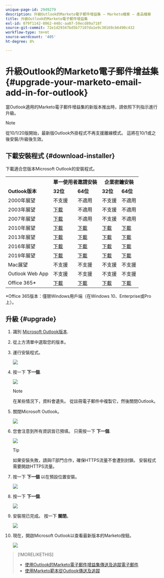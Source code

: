 ```yaml
---
unique-page-id: 2949279
description: 升級Outlook的Marketo電子郵件增益集 — Marketo檔案 — 產品檔案
title: 升級Outlook的Marketo電子郵件增益集
exl-id: 079f1142-8062-448c-aa07-59ecd89a718f
source-git-commit: 72e1d29347bd5b77107da1e9c30169cb6490c432
workflow-type: tm+mt
source-wordcount: '405'
ht-degree: 8%

---
```


# 升級Outlook的Marketo電子郵件增益集 {#upgrade-your-marketo-email-add-in-for-outlook}

當Outlook適用的Marketo電子郵件增益集的新版本推出時，請依照下列指示進行升級。

>[!NOTE]
>
>從10/1/20版開始，最新版Outlook外掛程式不再支援離線模式。 這將在10/1或之後安裝/升級後生效。

## 下載安裝程式 {#download-installer}

下載適合您版本Microsoft Outlook的安裝程式。

<table> 
 <colgroup> 
  <col> 
  <col> 
  <col> 
  <col> 
  <col> 
 </colgroup> 
 <tbody> 
  <tr> 
   <th><br></th> 
   <th colspan="2">單一使用者邀請安裝</th> 
   <th colspan="2">企業密鑰安裝</th> 
  </tr> 
  <tr> 
   <td><strong>Outlook版本</strong></td> 
   <td><strong>32位</strong></td> 
   <td><strong>64位</strong></td> 
   <td><strong>32位</strong></td> 
   <td><strong>64位</strong></td> 
  </tr> 
  <tr> 
   <td>2000年展望</td> 
   <td>不支援</td> 
   <td>不適用</td> 
   <td>不支援</td> 
   <td>不適用</td> 
  </tr> 
  <tr> 
   <td>2003年展望</td> 
   <td><a href="https://munchkin.marketo.net/MarketoAddInSetup32.msi" rel="nofollow">下載</a></td> 
   <td>不適用</td> 
   <td>不支援</td> 
   <td>不適用</td> 
  </tr> 
  <tr> 
   <td>2007年展望</td> 
   <td><a href="https://munchkin.marketo.net/MarketoAddInSetup32.msi" rel="nofollow">下載</a></td> 
   <td>不適用</td> 
   <td>不支援</td> 
   <td>不適用</td> 
  </tr> 
  <tr> 
   <td>2010年展望</td> 
   <td><a href="https://munchkin.marketo.net/MarketoAddInSetup32.msi" rel="nofollow">下載</a></td> 
   <td><a href="https://munchkin.marketo.net/MarketoAddInSetup64.msi" rel="nofollow">下載</a></td> 
   <td><a href="https://munchkin.marketo.net/MarketoAddInSetup32.msi" rel="nofollow">下載</a></td> 
   <td><a href="https://munchkin.marketo.net/MarketoAddInSetup64.msi" rel="nofollow">下載</a></td> 
  </tr> 
  <tr> 
   <td>2013年展望</td> 
   <td><a href="https://munchkin.marketo.net/MarketoAddInSetup32.msi" rel="nofollow">下載</a></td> 
   <td><a href="https://munchkin.marketo.net/MarketoAddInSetup64.msi" rel="nofollow">下載</a></td> 
   <td><a href="https://munchkin.marketo.net/MarketoAddInSetup32.msi" rel="nofollow">下載</a></td> 
   <td><a href="https://munchkin.marketo.net/MarketoAddInSetup64.msi" rel="nofollow">下載</a></td> 
  </tr> 
  <tr> 
   <td>2016年展望</td> 
   <td><a href="https://munchkin.marketo.net/MarketoAddInSetup32.msi" rel="nofollow">下載</a></td> 
   <td><a href="https://munchkin.marketo.net/MarketoAddInSetup64.msi" rel="nofollow">下載</a></td> 
   <td><a href="https://munchkin.marketo.net/MarketoAddInSetup32.msi" rel="nofollow">下載</a></td> 
   <td><a href="https://munchkin.marketo.net/MarketoAddInSetup64.msi" rel="nofollow">下載</a></td> 
  </tr> 
  <tr> 
   <td colspan="1">2019年展望</td> 
   <td colspan="1"><a href="https://munchkin.marketo.net/MarketoAddInSetup32.msi" rel="nofollow">下載</a></td> 
   <td colspan="1"><a href="https://munchkin.marketo.net/MarketoAddInSetup64.msi" rel="nofollow">下載</a></td> 
   <td colspan="1"><a href="https://munchkin.marketo.net/MarketoAddInSetup32.msi" rel="nofollow">下載</a></td> 
   <td colspan="1"><a href="https://munchkin.marketo.net/MarketoAddInSetup64.msi" rel="nofollow">下載</a></td> 
  </tr> 
  <tr> 
   <td>Mac展望</td> 
   <td>不支援</td> 
   <td>不支援</td> 
   <td>不支援</td> 
   <td>不支援</td> 
  </tr> 
  <tr> 
   <td colspan="1">Outlook Web App</td> 
   <td colspan="1">不支援</td> 
   <td colspan="1">不支援</td> 
   <td colspan="1">不支援</td> 
   <td colspan="1">不支援</td> 
  </tr> 
  <tr> 
   <td colspan="1">Office 365*</td> 
   <td colspan="1"><a href="https://munchkin.marketo.net/MarketoAddInSetup32.msi" rel="nofollow">下載</a></td> 
   <td colspan="1"><a href="https://munchkin.marketo.net/MarketoAddInSetup64.msi" rel="nofollow">下載</a></td> 
   <td colspan="1"><a href="https://munchkin.marketo.net/MarketoAddInSetup32.msi" rel="nofollow">下載</a></td> 
   <td colspan="1"><a href="https://munchkin.marketo.net/MarketoAddInSetup64.msi" rel="nofollow">下載</a></td> 
  </tr> 
 </tbody> 
</table>

&#42;Office 365版本：僅限Windows用戶端（在Windows 10、Enterprise或Pro上）。

## 升級 {#upgrade}

1. 識別 [Microsoft Outlook版本](https://support.microsoft.com/en-us/office/what-version-of-outlook-do-i-have-b3a9568c-edb5-42b9-9825-d48d82b2257c?ui=en-us&amp;rs=en-us&amp;ad=us).

1. 從上方清單中選取您的版本。

1. 運行安裝程式。

   ![](assets/image2014-9-23-16-3a53-3a56.png)

1. 按一下 **下一個**.

   ![](assets/image2014-9-23-16-3a54-3a8.png)

   >[!NOTE]
   >
   >在某些情況下，資料會遺失。 從註冊電子郵件中複製它，然後關閉Outlook。

1. 關閉Microsoft Outlook。

   ![](assets/ent-key-close-outlook-hand.png)

1. 您會注意到所有資訊皆已預填。 只需按一下 **下一個**.

   ![](assets/image2014-9-23-16-3a54-3a40.png)

   >[!TIP]
   >
   >如果安裝失敗，請與IT部門合作，確保HTTPS流量不會遭到封鎖。 安裝程式需要開啟HTTPS流量。

1. 按一下 **下一個** 以在預設位置安裝。

   ![](assets/image2014-9-23-16-3a54-3a55.png)

1. 按一下 **下一個**.

   ![](assets/image2014-9-23-16-3a55-3a20.png)

1. 安裝現已完成。 按一下 **關閉**。

   ![](assets/image2014-9-23-16-3a55-3a34.png)

1. 現在，開啟Microsoft Outlook以查看最新版本的Marketo按鈕。

   ![](assets/image2016-8-24-15-3a47-3a38.png)

>[!MORELIKETHIS]
>
>* [使用Outlook的Marketo電子郵件增益集傳送及追蹤電子郵件](/help/marketo/product-docs/marketo-sales-insight/msi-outlook-plugin/send-and-track-an-email-with-the-email-add-in-for-outlook.md)
>* [使用Marketo範本從Outlook傳送及追蹤](/help/marketo/product-docs/marketo-sales-insight/msi-outlook-plugin/send-and-track-from-outlook-using-a-marketo-template.md)

